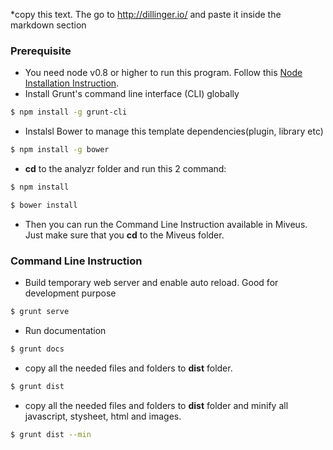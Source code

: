*copy this text. The go to http://dillinger.io/ and paste it inside the markdown section

### Prerequisite

+ You need node v0.8 or higher to run this program. Follow this [Node Installation Instruction](https://www.npmjs.org/doc/README.html).
+ Install Grunt's command line interface (CLI) globally
```sh
$ npm install -g grunt-cli
```
+ Instalsl Bower to manage this template dependencies(plugin, library etc)
```sh
$ npm install -g bower
```
+ **cd** to the analyzr folder and run this 2 command:
```sh
$ npm install
```
```sh
$ bower install
```
+ Then you can run the Command Line Instruction available in Miveus. Just make sure that you **cd** to the Miveus folder.


### Command Line Instruction

+ Build temporary web server and enable auto reload. Good for development purpose
```sh
$ grunt serve
```
+ Run documentation
```sh
$ grunt docs
```
+ copy all the needed files and folders to **dist** folder.
```sh
$ grunt dist
```
+ copy all the needed files and folders to **dist** folder and minify all javascript, stysheet, html and images.
```sh
$ grunt dist --min
```
